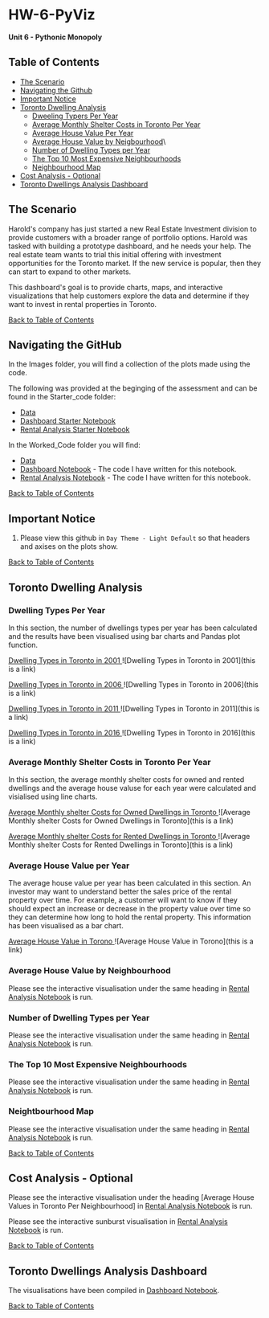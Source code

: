 # HW-6-PyViz
**Unit 6 - Pythonic Monopoly**

## Table of Contents
- [The Scenario](#The-Scenario)
- [Navigating the Github](#navigating-the-github)
- [Important Notice](#important-notice)
- [Toronto Dwelling Analysis](#toronto-dwelling-analysis)
    * [Dweeling Typers Per Year](#dwelling-types-per-year)
    * [Average Monthly Shelter Costs in Toronto Per Year](#average-monthly-shelter-costs-in-toronto-per-year)
    * [Average House Value Per Year](#average-house-value-per-year)
    * [Average House Value by Neigbourhood](#average-house-value-by-neighbourhood)\
    * [Number of Dwelling Types per Year](#number-of-dwelling-types-per-year)
    * [The Top 10 Most Expensive Neighbourhoods](#the-top-10-most-expensive-neighbourhoods)
    * [Neighbourhood Map](#neightbourhood-map)
- [Cost Analysis - Optional](#cost-analysis---optional)
- [Toronto Dwellings Analysis Dashboard](#toronto-dwellings-analysis-dashboard)

## The Scenario

Harold's company has just started a new Real Estate Investment division to provide customers with a broader range of portfolio options. Harold was tasked with building a prototype dashboard, and he needs your help. The real estate team wants to trial this initial offering with investment opportunities for the Toronto market. If the new service is popular, then they can start to expand to other markets.

This dashboard's goal is to provide charts, maps, and interactive visualizations that help customers explore the data and determine if they want to invest in rental properties in Toronto.

[Back to Table of Contents](#Table-of-Contents)

## Navigating the GitHub

In the Images folder, you will find a collection of the plots made using the code.

The following was provided at the beginging of the assessment and can be found in the Starter_code folder:

- [Data](https://github.com/RPSangil/HW-6-PyViz/tree/main/Starter_Code/Data)
- [Dashboard Starter Notebook](https://github.com/RPSangil/HW-6-PyViz/blob/9656a8b86b084390b0ed338d89209e57ade9cb8e/Starter_Code/dashboard.ipynb)
- [Rental Analysis Starter Notebook](https://github.com/RPSangil/HW-6-PyViz/blob/9656a8b86b084390b0ed338d89209e57ade9cb8e/Starter_Code/rental_analysis.ipynb)

In the Worked_Code folder you will find:

- [Data](https://github.com/RPSangil/HW-6-PyViz/tree/main/Worked_Code/Data)
- [Dashboard Notebook](https://github.com/RPSangil/HW-6-PyViz/blob/9656a8b86b084390b0ed338d89209e57ade9cb8e/Worked_Code/dashboard.ipynb) - The code I have written for this notebook.
- [Rental Analysis Notebook](https://github.com/RPSangil/HW-6-PyViz/blob/9656a8b86b084390b0ed338d89209e57ade9cb8e/Worked_Code/rental_analysis.ipynb) - The code I have written for this notebook.

[Back to Table of Contents](#Table-of-Contents)

## Important Notice

1. Please view this github in `Day Theme - Light Default` so that headers and axises on the plots show.

[Back to Table of Contents](#Table-of-Contents)

## Toronto Dwelling Analysis

### Dwelling Types Per Year

In this section, the number of dwellings types per year has been calculated and the results have been visualised using bar charts and Pandas plot function.

<ins> Dwelling Types in Toronto in 2001 </ins>
![Dwelling Types in Toronto in 2001](this is a link)

<ins> Dwelling Types in Toronto in 2006 </ins>
![Dwelling Types in Toronto in 2006](this is a link)

<ins> Dwelling Types in Toronto in 2011 </ins>
![Dwelling Types in Toronto in 2011](this is a link)

<ins> Dwelling Types in Toronto in 2016 </ins>
![Dwelling Types in Toronto in 2016](this is a link)

### Average Monthly Shelter Costs in Toronto Per Year

In this section, the average monthly shelter costs for owned and rented dwellings and the average house valuse for each year were calculated and visialised using line charts.

<ins> Average Monthly shelter Costs for Owned Dwellings in Toronto </ins>
![Average Monthly shelter Costs for Owned Dwellings in Toronto](this is a link)

<ins> Average Monthly shelter Costs for Rented Dwellings in Toronto </ins>
![Average Monthly shelter Costs for Rented Dwellings in Toronto](this is a link)

### Average House Value per Year

The average house value per year has been calculated in this section. An investor may want to understand better the sales price of the rental property over time. For example, a customer will want to know if they should expect an increase or decrease in the property value over time so they can determine how long to hold the rental property. This information has been visualised as a bar chart.

<ins> Average House Value in Torono </ins>
![Average House Value in Torono](this is a link)

### Average House Value by Neighbourhood

Please see the interactive visualisation under the same heading in [Rental Analysis Notebook](https://github.com/RPSangil/HW-6-PyViz/blob/9656a8b86b084390b0ed338d89209e57ade9cb8e/Worked_Code/rental_analysis.ipynb) is run.


### Number of Dwelling Types per Year

Please see the interactive visualisation under the same heading in [Rental Analysis Notebook](https://github.com/RPSangil/HW-6-PyViz/blob/9656a8b86b084390b0ed338d89209e57ade9cb8e/Worked_Code/rental_analysis.ipynb) is run.

### The Top 10 Most Expensive Neighbourhoods

Please see the interactive visualisation under the same heading in [Rental Analysis Notebook](https://github.com/RPSangil/HW-6-PyViz/blob/9656a8b86b084390b0ed338d89209e57ade9cb8e/Worked_Code/rental_analysis.ipynb) is run.

### Neightbourhood Map

Please see the interactive visualisation under the same heading in [Rental Analysis Notebook](https://github.com/RPSangil/HW-6-PyViz/blob/9656a8b86b084390b0ed338d89209e57ade9cb8e/Worked_Code/rental_analysis.ipynb) is run.

[Back to Table of Contents](#Table-of-Contents)

## Cost Analysis - Optional

Please see the interactive visualisation under the heading [Average House Values in Toronto Per Neighbourhood] in [Rental Analysis Notebook](https://github.com/RPSangil/HW-6-PyViz/blob/9656a8b86b084390b0ed338d89209e57ade9cb8e/Worked_Code/rental_analysis.ipynb) is run.

Please see the interactive sunburst visualisation in [Rental Analysis Notebook](https://github.com/RPSangil/HW-6-PyViz/blob/9656a8b86b084390b0ed338d89209e57ade9cb8e/Worked_Code/rental_analysis.ipynb) is run.

[Back to Table of Contents](#Table-of-Contents)

## Toronto Dwellings Analysis Dashboard

The visualisations have been compiled in [Dashboard Notebook](https://github.com/RPSangil/HW-6-PyViz/blob/9656a8b86b084390b0ed338d89209e57ade9cb8e/Worked_Code/dashboard.ipynb).

[Back to Table of Contents](#Table-of-Contents)
